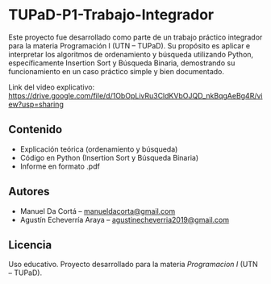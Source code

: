# TUPaD-P1-Trabajo-Integrador

Este proyecto fue desarrollado como parte de un trabajo práctico integrador para la materia Programación I (UTN – TUPaD). Su propósito es aplicar e interpretar los algoritmos de ordenamiento y búsqueda utilizando Python, específicamente Insertion Sort y Búsqueda Binaria, demostrando su funcionamiento en un caso práctico simple y bien documentado.

Link del video explicativo: https://drive.google.com/file/d/1ObOpLivRu3CldKVbOJQD_nkBqgAeBg4R/view?usp=sharing

## Contenido

- Explicación teórica (ordenamiento y búsqueda)
- Código en Python (Insertion Sort y Búsqueda Binaria)
- Informe en formato .pdf

## Autores

- Manuel Da Cortá – manueldacorta@gmail.com  
- Agustín Echeverría Araya – agustinecheverria2019@gmail.com

## Licencia

Uso educativo. Proyecto desarrollado para la materia *Programacion I* (UTN – TUPaD).
